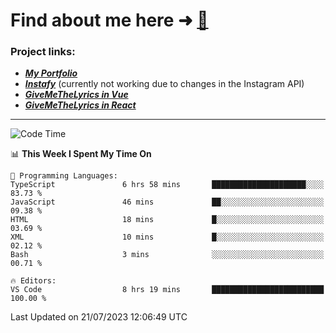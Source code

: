 # Find about me here ➜ [🧑](https://pauabella.dev)

### Project links:
- ***[My Portfolio](https://pauabella.dev)***
- ***[Instafy](https://instafy.me)*** (currently not working due to changes in the Instagram API)
- ***[GiveMeTheLyrics in Vue](https://lyrics.pauabella.dev)***
- ***[GiveMeTheLyrics in React](https://pauabella.dev/GiveMeTheLyrics)***

---
<!--START_SECTION:waka-->
![Code Time](http://img.shields.io/badge/Code%20Time-2%2C320%20hrs%2030%20mins-blue)

📊 **This Week I Spent My Time On** 

```text
💬 Programming Languages: 
TypeScript               6 hrs 58 mins       █████████████████████░░░░   83.73 % 
JavaScript               46 mins             ██░░░░░░░░░░░░░░░░░░░░░░░   09.38 % 
HTML                     18 mins             █░░░░░░░░░░░░░░░░░░░░░░░░   03.69 % 
XML                      10 mins             █░░░░░░░░░░░░░░░░░░░░░░░░   02.12 % 
Bash                     3 mins              ░░░░░░░░░░░░░░░░░░░░░░░░░   00.71 % 

🔥 Editors: 
VS Code                  8 hrs 19 mins       █████████████████████████   100.00 % 
```


 Last Updated on 21/07/2023 12:06:49 UTC
<!--END_SECTION:waka-->
